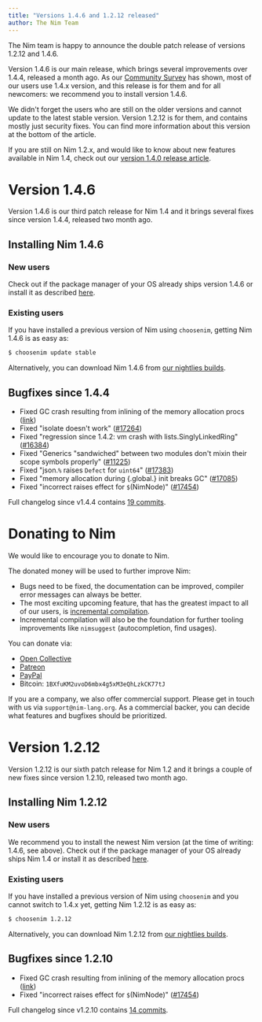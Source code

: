 ```yaml
---
title: "Versions 1.4.6 and 1.2.12 released"
author: The Nim Team
---
```


The Nim team is happy to announce the double patch release of versions 1.2.12 and 1.4.6.

Version 1.4.6 is our main release, which brings several improvements over
1.4.4, released a month ago.
As our [Community Survey](https://nim-lang.org/blog/2021/01/20/community-survey-results-2020.html)
has shown, most of our users use 1.4.x version, and this release is for them
and for all newcomers: we recommend you to install version 1.4.6.

We didn't forget the users who are still on the older versions and cannot
update to the latest stable version.
Version 1.2.12 is for them, and contains mostly just security fixes.
You can find more information about this version at the bottom of the article.

If you are still on Nim 1.2.x, and would like to know about new features
available in Nim 1.4, check out our
[version 1.4.0 release article](https://nim-lang.org/blog/2020/10/16/version-140-released.html).



# Version 1.4.6

Version 1.4.6 is our third patch release for Nim 1.4 and it brings several
fixes since version 1.4.4, released two month ago.


## Installing Nim 1.4.6

### New users

Check out if the package manager of your OS already ships version 1.4.6 or
install it as described [here](https://nim-lang.org/install.html).


### Existing users

If you have installed a previous version of Nim using `choosenim`,
getting Nim 1.4.6 is as easy as:

```bash
$ choosenim update stable
```

Alternatively, you can download Nim 1.4.6 from
[our nightlies builds](https://github.com/nim-lang/nightlies/releases/tag/2021-04-15-version-1-4-2b6b08032348939e5d355a6cb4faa0169306c17f).



## Bugfixes since 1.4.4

- Fixed GC crash resulting from inlining of the memory allocation procs
  ([link](https://github.com/nim-lang/Nim/pull/17709))
- Fixed "isolate doesn't work"
  ([#17264](https://github.com/nim-lang/Nim/issues/17264))
- Fixed "regression since 1.4.2: vm crash with lists.SinglyLinkedRing"
  ([#16384](https://github.com/nim-lang/Nim/issues/16384))
- Fixed "Generics "sandwiched" between two modules don't mixin their scope symbols properly"
  ([#11225](https://github.com/nim-lang/Nim/issues/11225))
- Fixed "json.`%` raises `Defect` for `uint64`"
  ([#17383](https://github.com/nim-lang/Nim/issues/17383))
- Fixed "memory allocation during {.global.} init breaks GC"
  ([#17085](https://github.com/nim-lang/Nim/issues/17085))
- Fixed "incorrect raises effect for `$`(NimNode)"
  ([#17454](https://github.com/nim-lang/Nim/issues/17454))

Full changelog since v1.4.4 contains [19 commits](https://github.com/nim-lang/Nim/compare/v1.4.4...v1.4.6).




# Donating to Nim

We would like to encourage you to donate to Nim.

The donated money will be used to further improve Nim:
- Bugs need to be fixed, the documentation can be improved, compiler error
  messages can always be better.
- The most exciting upcoming feature, that has the greatest impact to all
  of our users, is [incremental compilation](https://github.com/nim-lang/RFCs/issues/46).
- Incremental compilation will also be the foundation for further tooling
  improvements like `nimsuggest` (autocompletion, find usages).


You can donate via:

* [Open Collective](https://opencollective.com/nim)
* [Patreon](https://www.patreon.com/araq)
* [PayPal](https://www.paypal.com/donate/?cmd=_s-xclick&hosted_button_id=FLWX5V2PMAXAU)
* Bitcoin: `1BXfuKM2uvoD6mbx4g5xM3eQhLzkCK77tJ`

If you are a company, we also offer commercial support.
Please get in touch with us via `support@nim-lang.org`.
As a commercial backer, you can decide what features and bugfixes should
be prioritized.




# Version 1.2.12

Version 1.2.12 is our sixth patch release for Nim 1.2 and it brings a couple of
new fixes since version 1.2.10, released two month ago.


## Installing Nim 1.2.12

### New users

We recommend you to install the newest Nim version (at the time of writing: 1.4.6, see above).
Check out if the package manager of your OS already ships Nim 1.4 or
install it as described [here](https://nim-lang.org/install.html).


### Existing users

If you have installed a previous version of Nim using `choosenim` and you
cannot switch to 1.4.x yet, getting Nim 1.2.12 is as easy as:

```bash
$ choosenim 1.2.12
```

Alternatively, you can download Nim 1.2.12 from
[our nightlies builds](https://github.com/nim-lang/nightlies/releases/tag/2021-04-15-version-1-2-fb03c4b937ec4d96ca7b54c5527640f1ea8a9ad8).



## Bugfixes since 1.2.10

- Fixed GC crash resulting from inlining of the memory allocation procs
  ([link](https://github.com/nim-lang/Nim/pull/17709))
- Fixed "incorrect raises effect for `$`(NimNode)"
  ([#17454](https://github.com/nim-lang/Nim/issues/17454))

Full changelog since v1.2.10 contains [14 commits](https://github.com/nim-lang/Nim/compare/v1.2.10...v1.2.12).
